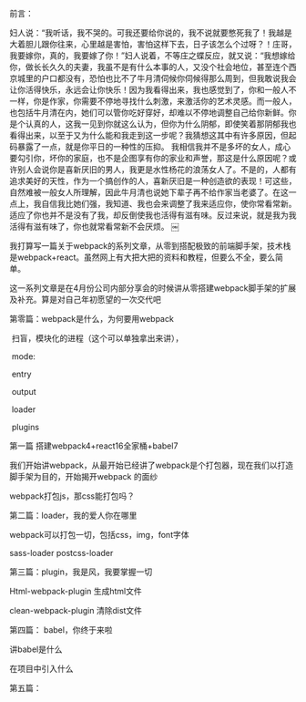 前言：

妇人说：“我听话，我不哭的。可我还要给你说的，我不说就要憋死我了！我越是大着胆儿跟你往来，心里越是害怕，害怕这样下去，日子该怎么个过呀？！庄哥，我要嫁你，真的，我要嫁了你！”妇人说着，不等庄之蝶反应，就又说：“我想嫁给你，做长长久久的夫妻，我虽不是有什么本事的人，又没个社会地位，甚至连个西京城里的户口都没有，恐怕也比不了牛月清伺候你伺候得那么周到，但我敢说我会让你活得快乐，永远会让你快乐！因为我看得出来，我也感觉到了，你和一般人不一样，你是作家，你需要不停地寻找什么刺激，来激活你的艺术灵感。而一般人，也包括牛月清在内，她们可以管你吃好穿好，却难以不停地调整自己给你新鲜。你是个认真的人，这我一见到你就这么认为，但你为什么阴郁，即使笑着那阴郁我也看得出来，以至于又为什么能和我走到这一步呢？我猜想这其中有许多原因，但起码暴露了一点，就是你平日的一种性的压抑。 
  我相信我并不是多坏的女人，成心要勾引你，坏你的家庭，也不是企图享有你的家业和声誉，那这是什么原因呢？或许别人会说你是喜新厌旧的男人，我更是水性杨花的浪荡女人了。不是的，人都有追求美好的天性，作为一个搞创作的人，喜新厌旧是一种创造欲的表现！可这些，自然难被一般女人所理解，因此牛月清也说她下辈子再不给作家当老婆了。在这一点上，我自信我比她们强，我知道、我也会来调整了我来适应你，使你常看常新。适应了你也并不是没有了我，却反倒使我也活得有滋有味。反过来说，就是我为我活得有滋有味了，你也就常看常新不会厌烦。
￼

我打算写一篇关于webpack的系列文章，从零到搭配极致的前端脚手架，技术栈是webpack+react。虽然网上有大把大把的资料和教程，但要么不全，要么简单。

这一系列文章是在4月份公司内部分享会的时候讲从零搭建webpack脚手架的扩展及补充。算是对自己年初愿望的一次交代吧

第零篇：webpack是什么，为何要用webpack

​	扫盲，模块化的进程（这个可以单独拿出来讲），

​	mode:

​	entry

​	output

​	loader

​	plugins

第一篇 搭建webpack4+react16全家桶+babel7

我们开始讲webpack，从最开始已经讲了webpack是个打包器，现在我们以打造脚手架为目的，开始揭开webpack 的面纱

webpack打包js，那css能打包吗？

第二篇：loader，我的爱人你在哪里

webpack可以打包一切，包括css，img，font字体

sass-loader postcss-loader

第三篇：plugin，我是风，我要掌握一切

Html-webpack-plugin 生成html文件

clean-webpack-plugin 清除dist文件

第四篇： babel，你终于来啦

讲babel是什么

在项目中引入什么

第五篇：

